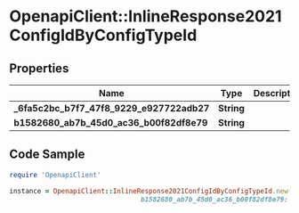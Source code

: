 # OpenapiClient::InlineResponse2021ConfigIdByConfigTypeId

## Properties

Name | Type | Description | Notes
------------ | ------------- | ------------- | -------------
**_6fa5c2bc_b7f7_47f8_9229_e927722adb27** | **String** |  | [optional] 
**b1582680_ab7b_45d0_ac36_b00f82df8e79** | **String** |  | [optional] 

## Code Sample

```ruby
require 'OpenapiClient'

instance = OpenapiClient::InlineResponse2021ConfigIdByConfigTypeId.new(_6fa5c2bc_b7f7_47f8_9229_e927722adb27: null,
                                 b1582680_ab7b_45d0_ac36_b00f82df8e79: null)
```


